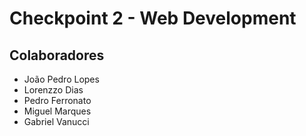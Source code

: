 # Checkpoint 2 - Web Development

## Colaboradores

- João Pedro Lopes
- Lorenzzo Dias
- Pedro Ferronato
- Miguel Marques
- Gabriel Vanucci
